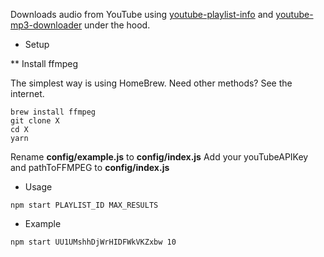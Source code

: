 Downloads audio from YouTube using [youtube-playlist-info](https://github.com/benkaiser/youtube-playlist-info) and [youtube-mp3-downloader](https://github.com/ytb2mp3/youtube-mp3-downloader) under the hood.

* Setup

\*\* Install ffmpeg

The simplest way is using HomeBrew. Need other methods? See the internet.

```
brew install ffmpeg
git clone X
cd X
yarn
```

Rename **config/example.js** to **config/index.js**
Add your youTubeAPIKey and pathToFFMPEG to **config/index.js**

* Usage

```
npm start PLAYLIST_ID MAX_RESULTS
```

* Example

```
npm start UU1UMshhDjWrHIDFWkVKZxbw 10
```
